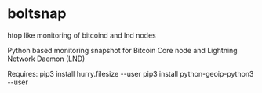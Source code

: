 # boltsnap
htop like monitoring of bitcoind and lnd nodes

Python based monitoring snapshot for Bitcoin Core node and Lightning Network Daemon (LND)

Requires:
pip3 install hurry.filesize --user
pip3 install python-geoip-python3 --user

